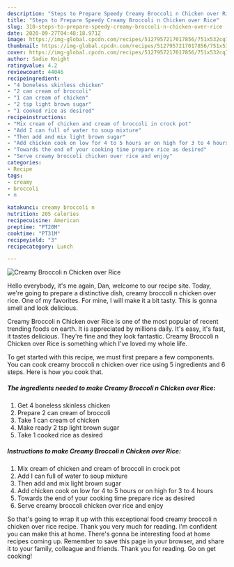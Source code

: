```yaml
---
description: "Steps to Prepare Speedy Creamy Broccoli n Chicken over Rice"
title: "Steps to Prepare Speedy Creamy Broccoli n Chicken over Rice"
slug: 310-steps-to-prepare-speedy-creamy-broccoli-n-chicken-over-rice
date: 2020-09-27T04:48:18.971Z
image: https://img-global.cpcdn.com/recipes/5127957217017856/751x532cq70/creamy-broccoli-n-chicken-over-rice-recipe-main-photo.jpg
thumbnail: https://img-global.cpcdn.com/recipes/5127957217017856/751x532cq70/creamy-broccoli-n-chicken-over-rice-recipe-main-photo.jpg
cover: https://img-global.cpcdn.com/recipes/5127957217017856/751x532cq70/creamy-broccoli-n-chicken-over-rice-recipe-main-photo.jpg
author: Sadie Knight
ratingvalue: 4.2
reviewcount: 44046
recipeingredient:
- "4 boneless skinless chicken"
- "2 can cream of broccoli"
- "1 can cream of chicken"
- "2 tsp light brown sugar"
- "1 cooked rice as desired"
recipeinstructions:
- "Mix cream of chicken and cream of broccoli in crock pot"
- "Add I can full of water to soup mixture"
- "Then add and mix light brown sugar"
- "Add chicken cook on low for 4 to 5 hours or on high for 3 to 4 hours"
- "Towards the end of your cooking time prepare rice as desired"
- "Serve creamy broccoli chicken over rice and enjoy"
categories:
- Recipe
tags:
- creamy
- broccoli
- n

katakunci: creamy broccoli n 
nutrition: 205 calories
recipecuisine: American
preptime: "PT20M"
cooktime: "PT31M"
recipeyield: "3"
recipecategory: Lunch

---
```



![Creamy Broccoli n Chicken over Rice](https://img-global.cpcdn.com/recipes/5127957217017856/751x532cq70/creamy-broccoli-n-chicken-over-rice-recipe-main-photo.jpg)

Hello everybody, it's me again, Dan, welcome to our recipe site. Today, we're going to prepare a distinctive dish, creamy broccoli n chicken over rice. One of my favorites. For mine, I will make it a bit tasty. This is gonna smell and look delicious.



Creamy Broccoli n Chicken over Rice is one of the most popular of recent trending foods on earth. It is appreciated by millions daily. It's easy, it's fast, it tastes delicious. They're fine and they look fantastic. Creamy Broccoli n Chicken over Rice is something which I've loved my whole life.


To get started with this recipe, we must first prepare a few components. You can cook creamy broccoli n chicken over rice using 5 ingredients and 6 steps. Here is how you cook that.

<!--inarticleads1-->

##### The ingredients needed to make Creamy Broccoli n Chicken over Rice:

1. Get 4 boneless skinless chicken
1. Prepare 2 can cream of broccoli
1. Take 1 can cream of chicken
1. Make ready 2 tsp light brown sugar
1. Take 1 cooked rice as desired




<!--inarticleads2-->

##### Instructions to make Creamy Broccoli n Chicken over Rice:

1. Mix cream of chicken and cream of broccoli in crock pot
1. Add I can full of water to soup mixture
1. Then add and mix light brown sugar
1. Add chicken cook on low for 4 to 5 hours or on high for 3 to 4 hours
1. Towards the end of your cooking time prepare rice as desired
1. Serve creamy broccoli chicken over rice and enjoy




So that's going to wrap it up with this exceptional food creamy broccoli n chicken over rice recipe. Thank you very much for reading. I'm confident you can make this at home. There's gonna be interesting food at home recipes coming up. Remember to save this page in your browser, and share it to your family, colleague and friends. Thank you for reading. Go on get cooking!
